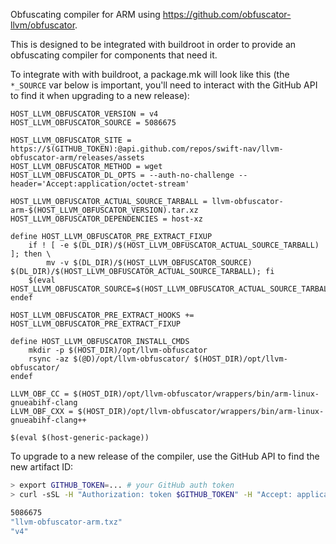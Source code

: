 Obfuscating compiler for ARM using https://github.com/obfuscator-llvm/obfuscator.

This is designed to be integrated with buildroot in order to provide an 
obfuscating compiler for components that need it.

To integrate with with buildroot, a package.mk will look like this (the `*_SOURCE`
var below is important, you'll need to interact with the GitHub API to find it
when upgrading to a new release):

```make
HOST_LLVM_OBFUSCATOR_VERSION = v4
HOST_LLVM_OBFUSCATOR_SOURCE = 5086675

HOST_LLVM_OBFUSCATOR_SITE = https://$(GITHUB_TOKEN):@api.github.com/repos/swift-nav/llvm-obfuscator-arm/releases/assets
HOST_LLVM_OBFUSCATOR_METHOD = wget
HOST_LLVM_OBFUSCATOR_DL_OPTS = --auth-no-challenge --header='Accept:application/octet-stream'

HOST_LLVM_OBFUSCATOR_ACTUAL_SOURCE_TARBALL = llvm-obfuscator-arm-$(HOST_LLVM_OBFUSCATOR_VERSION).tar.xz
HOST_LLVM_OBFUSCATOR_DEPENDENCIES = host-xz

define HOST_LLVM_OBFUSCATOR_PRE_EXTRACT_FIXUP
	if ! [ -e $(DL_DIR)/$(HOST_LLVM_OBFUSCATOR_ACTUAL_SOURCE_TARBALL) ]; then \
		mv -v $(DL_DIR)/$(HOST_LLVM_OBFUSCATOR_SOURCE) $(DL_DIR)/$(HOST_LLVM_OBFUSCATOR_ACTUAL_SOURCE_TARBALL); fi
	$(eval HOST_LLVM_OBFUSCATOR_SOURCE=$(HOST_LLVM_OBFUSCATOR_ACTUAL_SOURCE_TARBALL))
endef

HOST_LLVM_OBFUSCATOR_PRE_EXTRACT_HOOKS += HOST_LLVM_OBFUSCATOR_PRE_EXTRACT_FIXUP

define HOST_LLVM_OBFUSCATOR_INSTALL_CMDS
	mkdir -p $(HOST_DIR)/opt/llvm-obfuscator
	rsync -az $(@D)/opt/llvm-obfuscator/ $(HOST_DIR)/opt/llvm-obfuscator/
endef

LLVM_OBF_CC = $(HOST_DIR)/opt/llvm-obfuscator/wrappers/bin/arm-linux-gnueabihf-clang
LLVM_OBF_CXX = $(HOST_DIR)/opt/llvm-obfuscator/wrappers/bin/arm-linux-gnueabihf-clang++

$(eval $(host-generic-package))
```

To upgrade to a new release of the compiler, use the GitHub API to find the
new artifact ID:

```bash
> export GITHUB_TOKEN=... # your GitHub auth token
> curl -sSL -H "Authorization: token $GITHUB_TOKEN" -H "Accept: application/vnd.github.v3.raw" https://api.github.com/repos/swift-nav/llvm-obfuscator-arm/releases/latest | jq '.assets[0].id,.assets[0].name,.tag_name'

5086675
"llvm-obfuscator-arm.txz"
"v4"
```
